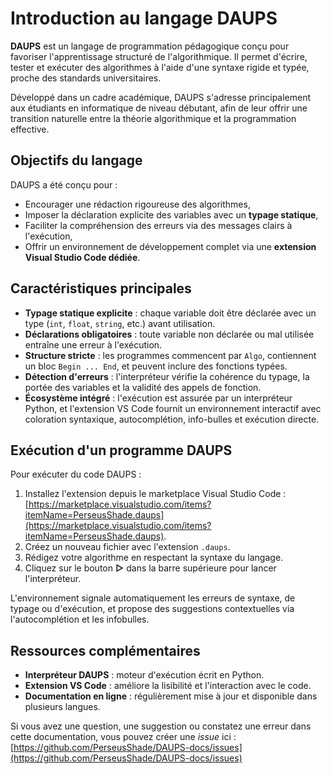 # Introduction au langage DAUPS

**DAUPS** est un langage de programmation pédagogique conçu pour favoriser l'apprentissage structuré de l'algorithmique. Il permet d'écrire, tester et exécuter des algorithmes à l'aide d'une syntaxe rigide et typée, proche des standards universitaires.

Développé dans un cadre académique, DAUPS s'adresse principalement aux étudiants en informatique de niveau débutant, afin de leur offrir une transition naturelle entre la théorie algorithmique et la programmation effective.

## Objectifs du langage

DAUPS a été conçu pour :

- Encourager une rédaction rigoureuse des algorithmes,
- Imposer la déclaration explicite des variables avec un **typage statique**,
- Faciliter la compréhension des erreurs via des messages clairs à l'exécution,
- Offrir un environnement de développement complet via une **extension Visual Studio Code dédiée**.

## Caractéristiques principales

- **Typage statique explicite** : chaque variable doit être déclarée avec un type (`int`, `float`, `string`, etc.) avant utilisation.
- **Déclarations obligatoires** : toute variable non déclarée ou mal utilisée entraîne une erreur à l'exécution.
- **Structure stricte** : les programmes commencent par `Algo`, contiennent un bloc `Begin ... End`, et peuvent inclure des fonctions typées.
- **Détection d'erreurs** : l'interpréteur vérifie la cohérence du typage, la portée des variables et la validité des appels de fonction.
- **Écosystème intégré** : l'exécution est assurée par un interpréteur Python, et l'extension VS Code fournit un environnement interactif avec coloration syntaxique, autocomplétion, info-bulles et exécution directe.

## Exécution d'un programme DAUPS

Pour exécuter du code DAUPS :

1. Installez l'extension depuis le marketplace Visual Studio Code : [https://marketplace.visualstudio.com/items?itemName=PerseusShade.daups](https://marketplace.visualstudio.com/items?itemName=PerseusShade.daups).
2. Créez un nouveau fichier avec l'extension `.daups`.
3. Rédigez votre algorithme en respectant la syntaxe du langage.
4. Cliquez sur le bouton **▷** dans la barre supérieure pour lancer l'interpréteur.

L'environnement signale automatiquement les erreurs de syntaxe, de typage ou d'exécution, et propose des suggestions contextuelles via l'autocomplétion et les infobulles.

## Ressources complémentaires

- **Interpréteur DAUPS** : moteur d'exécution écrit en Python.
- **Extension VS Code** : améliore la lisibilité et l'interaction avec le code.
- **Documentation en ligne** : régulièrement mise à jour et disponible dans plusieurs langues.

Si vous avez une question, une suggestion ou constatez une erreur dans cette documentation, vous pouvez créer une *issue* ici :
[https://github.com/PerseusShade/DAUPS-docs/issues](https://github.com/PerseusShade/DAUPS-docs/issues)